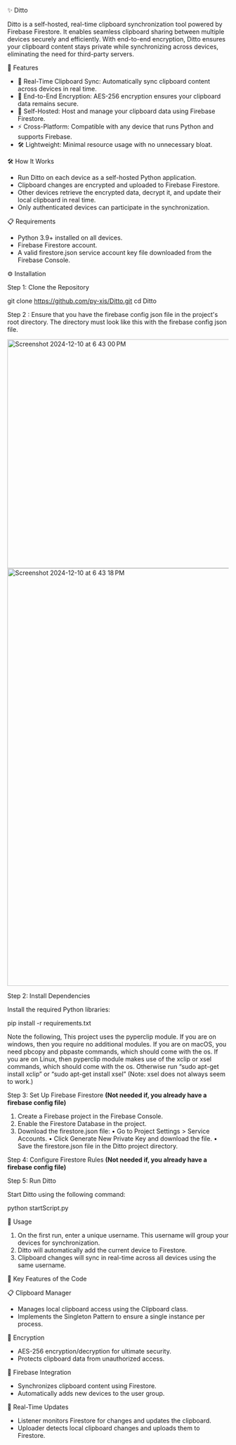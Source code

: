 ✨ Ditto

Ditto is a self-hosted, real-time clipboard synchronization tool powered by Firebase Firestore. It enables seamless clipboard sharing between multiple devices securely and efficiently. With end-to-end encryption, Ditto ensures your clipboard content stays private while synchronizing across devices, eliminating the need for third-party servers.

🚀 Features

- 🔄 Real-Time Clipboard Sync: Automatically sync clipboard content across devices in real time.
- 🔐 End-to-End Encryption: AES-256 encryption ensures your clipboard data remains secure.
- 📂 Self-Hosted: Host and manage your clipboard data using Firebase Firestore.
- ⚡ Cross-Platform: Compatible with any device that runs Python and supports Firebase.
- 🛠️ Lightweight: Minimal resource usage with no unnecessary bloat.

🛠️ How It Works

- Run Ditto on each device as a self-hosted Python application.
- Clipboard changes are encrypted and uploaded to Firebase Firestore.
- Other devices retrieve the encrypted data, decrypt it, and update their local clipboard in real time.
- Only authenticated devices can participate in the synchronization.

📋 Requirements

- Python 3.9+ installed on all devices.
- Firebase Firestore account.
- A valid firestore.json service account key file downloaded from the Firebase Console.

⚙️ Installation

Step 1: Clone the Repository

git clone https://github.com/py-xis/Ditto.git
cd Ditto

Step 2 : Ensure that you have the firebase config json file in the project's root directory. The directory must look like this with the firebase config json file.


<img width="521" alt="Screenshot 2024-12-10 at 6 43 00 PM" src="https://github.com/user-attachments/assets/ccfda95c-f90e-4272-a1c9-50476c066222">
<img width="951" alt="Screenshot 2024-12-10 at 6 43 18 PM" src="https://github.com/user-attachments/assets/9b62f803-79c7-4ce8-aa11-f7064e96e064">


Step 2: Install Dependencies

Install the required Python libraries:

pip install -r requirements.txt

Note the following,
This project uses the pyperclip module. 
If you are on windows, then you require no additional modules.
If you are on macOS, you need pbcopy and pbpaste commands, which should come with the os.
If you are on Linux, then pyperclip module makes use of the xclip or xsel commands, which should come with the os. Otherwise run “sudo apt-get install xclip” or “sudo apt-get install xsel” (Note: xsel does not always seem to work.)

Step 3: Set Up Firebase Firestore
**(Not needed if, you already have a firebase config file)**
1. Create a Firebase project in the Firebase Console.
2. Enable the Firestore Database in the project.
3. Download the firestore.json file:
	•	Go to Project Settings > Service Accounts.
	•	Click Generate New Private Key and download the file.
	•	Save the firestore.json file in the Ditto project directory.

Step 4: Configure Firestore Rules
**(Not needed if, you already have a firebase config file)**

Step 5: Run Ditto

Start Ditto using the following command:

python startScript.py

📖 Usage

1. On the first run, enter a unique username. This username will group your devices for synchronization.
2. Ditto will automatically add the current device to Firestore.
3. Clipboard changes will sync in real-time across all devices using the same username.


🔑 Key Features of the Code

📋 Clipboard Manager

- Manages local clipboard access using the Clipboard class.
- Implements the Singleton Pattern to ensure a single instance per process.

🔐 Encryption

- AES-256 encryption/decryption for ultimate security.
- Protects clipboard data from unauthorized access.

🔗 Firebase Integration

- Synchronizes clipboard content using Firestore.
- Automatically adds new devices to the user group.

🔄 Real-Time Updates

- Listener monitors Firestore for changes and updates the clipboard.
- Uploader detects local clipboard changes and uploads them to Firestore.
